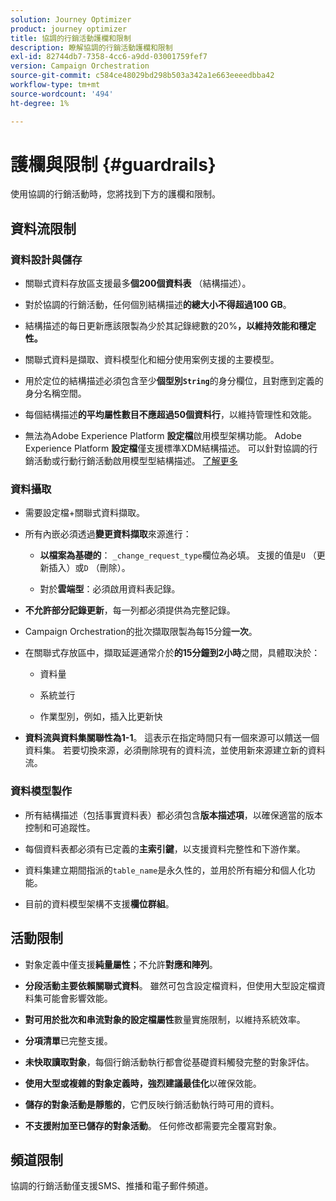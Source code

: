 ```yaml
---
solution: Journey Optimizer
product: journey optimizer
title: 協調的行銷活動護欄和限制
description: 瞭解協調的行銷活動護欄和限制
exl-id: 82744db7-7358-4cc6-a9dd-03001759fef7
version: Campaign Orchestration
source-git-commit: c584ce48029bd298b503a342a1e663eeeedbba42
workflow-type: tm+mt
source-wordcount: '494'
ht-degree: 1%

---
```



# 護欄與限制 {#guardrails}

使用協調的行銷活動時，您將找到下方的護欄和限制。

## 資料流限制

### 資料設計與儲存

* 關聯式資料存放區支援最多&#x200B;**個200個資料表** （結構描述）。

* 對於協調的行銷活動，任何個別結構描述&#x200B;**的總大小不得超過100 GB**。

* 結構描述的每日更新應該限製為少於其記錄總數的20%**，以維持效能和穩定性。**

* 關聯式資料是擷取、資料模型化和細分使用案例支援的主要模型。

* 用於定位的結構描述必須包含至少&#x200B;**個型別`String`**&#x200B;的身分欄位，且對應到定義的身分名稱空間。

* 每個結構描述&#x200B;**的平均屬性數目不應超過50個資料行**，以維持管理性和效能。

* 無法為Adobe Experience Platform **設定檔**&#x200B;啟用模型架構功能。 Adobe Experience Platform **設定檔**&#x200B;僅支援標準XDM結構描述。 可以針對協調的行銷活動或行動行銷活動啟用模型型結構描述。 [了解更多](https://experienceleague.adobe.com/zh-hant/docs/experience-platform/catalog/datasets/user-guide#enable-profile)

### 資料攝取

* 需要設定檔+關聯式資料擷取。

* 所有內嵌必須透過&#x200B;**變更資料擷取**&#x200B;來源進行：

   * **以檔案為基礎的**： `_change_request_type`欄位為必填。 支援的值是`U` （更新插入）或`D` （刪除）。

   * 對於&#x200B;**雲端型**：必須啟用資料表記錄。

* **不允許部分記錄更新**，每一列都必須提供為完整記錄。

* Campaign Orchestration的批次擷取限製為每15分鐘&#x200B;**一次**。

* 在關聯式存放區中，擷取延遲通常介於&#x200B;**的15分鐘到2小時**&#x200B;之間，具體取決於：

   * 資料量

   * 系統並行

   * 作業型別，例如，插入比更新快

* **資料流與資料集關聯性為1-1**。 這表示在指定時間只有一個來源可以饋送一個資料集。 若要切換來源，必須刪除現有的資料流，並使用新來源建立新的資料流。

### 資料模型製作

* 所有結構描述（包括事實資料表）都必須包含&#x200B;**版本描述項**，以確保適當的版本控制和可追蹤性。

* 每個資料表都必須有已定義的&#x200B;**主索引鍵**，以支援資料完整性和下游作業。

* 資料集建立期間指派的`table_name`是永久性的，並用於所有細分和個人化功能。

* 目前的資料模型架構不支援&#x200B;**欄位群組**。

## 活動限制

* 對象定義中僅支援&#x200B;**純量屬性**；不允許&#x200B;**對應和陣列**。

* **分段活動主要依賴關聯式資料**。 雖然可包含設定檔資料，但使用大型設定檔資料集可能會影響效能。

* **對可用於批次和串流對象的設定檔屬性**&#x200B;數量實施限制，以維持系統效率。

* **分項清單**&#x200B;已完整支援。

* **未快取讀取對象**，每個行銷活動執行都會從基礎資料觸發完整的對象評估。

* **使用大型或複雜的對象定義時，強烈建議最佳化**&#x200B;以確保效能。

* **儲存的對象活動是靜態的**，它們反映行銷活動執行時可用的資料。

* **不支援附加至已儲存的對象活動**。 任何修改都需要完全覆寫對象。

## 頻道限制

協調的行銷活動僅支援SMS、推播和電子郵件頻道。
